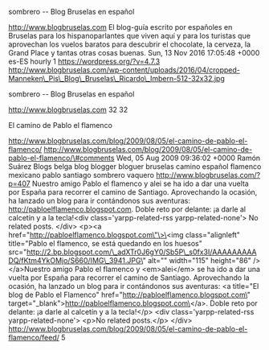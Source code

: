 sombrero -- Blog Bruselas en español

http://www.blogbruselas.com El blog-guía escrito por españoles en
Bruselas para los hispanoparlantes que viven aquí y para los turistas
que aprovechan los vuelos baratos para descubrir el chocolate, la
cerveza, la Grand Place y tantas otras cosas buenas. Sun, 13 Nov 2016
17:05:48 +0000 es-ES hourly 1 https://wordpress.org/?v=4.7.3
http://www.blogbruselas.com/wp-content/uploads/2016/04/cropped-Manneken\_Pis\_Blog\_Bruselas\_Ricardo\_Imbern-512-32x32.jpg

sombrero -- Blog Bruselas en español

http://www.blogbruselas.com 32 32

El camino de Pablo el flamenco

http://www.blogbruselas.com/blog/2009/08/05/el-camino-de-pablo-el-flamenco/
http://www.blogbruselas.com/blog/2009/08/05/el-camino-de-pablo-el-flamenco/\#comments
Wed, 05 Aug 2009 09:36:02 +0000 Ramón Suárez Blogs belga blog blogger
bloguer bruselas camino español flamenco mexicano pablo santiago
sombrero vaquero http://www.blogbruselas.com/?p=407 Nuestro amigo Pablo
el flamenco y alei se ha ido a dar una vuelta por España para recorrer
el camino de Santiago. Aprovechando la ocasión, ha lanzado un blog para
ir contándonos sus aventuras: http://pabloelflamenco.blogspot.com. Doble
reto por delante: ¡a darle al calcetín y a la tecla!\<div
class=\'yarpp-related-rss yarpp-related-none\'\> No related posts.
\</div\> \<p\>\<a href=\"http://pabloelflamenco.blogspot.com\"\>\<img
class=\"alignleft\" title=\"Pablo el flamenco, se está quedando en los
huesos\"
src=\"http://2.bp.blogspot.com/\_adXTr0J6gY0/Sb5P\_s0fx3I/AAAAAAAAADQ/fKtm4YkOMjo/S660/IMG\_3941.JPG\"
alt=\"\" width=\"115\" height=\"86\" /\>\</a\>Nuestro amigo Pablo el
flamenco y \<em\>alei\</em\> se ha ido a dar una vuelta por España para
recorrer el camino de Santiago. Aprovechando la ocasión, ha lanzado un
blog para ir contándonos sus aventuras: \<a title=\"El blog de Pablo el
Flamenco\" href=\"http://pabloelflamenco.blogspot.com\"
target=\"\_blank\"\>http://pabloelflamenco.blogspot.com\</a\>. Doble
reto por delante: ¡a darle al calcetín y a la tecla!\</p\> \<div
class=\'yarpp-related-rss yarpp-related-none\'\> \<p\>No related
posts.\</p\> \</div\>
http://www.blogbruselas.com/blog/2009/08/05/el-camino-de-pablo-el-flamenco/feed/
5
